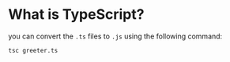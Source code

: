 # What is TypeScript?

you can convert the `.ts` files to `.js` using the following command:
```bash 
tsc greeter.ts
```